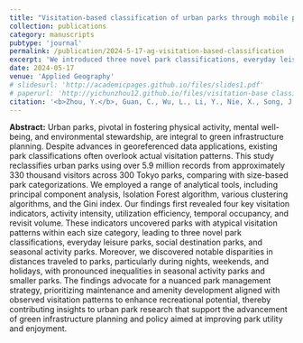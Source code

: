 ```yaml
---
title: "Visitation-based classification of urban parks through mobile phone big data in Tokyo"
collection: publications
category: manuscripts
pubtype: 'journal'
permalink: /publication/2024-5-17-ag-visitation-based-classification
excerpt: 'We introduced three novel park classifications, everyday leisure parks, social destination parks, and seasonal activity parks.'
date: 2024-05-17
venue: 'Applied Geography'
# slidesurl: 'http://academicpages.github.io/files/slides1.pdf'
# paperurl: 'http://yichunzhou12.github.io/files/visitation-base classification.pdf'
citation: '<b>Zhou, Y.</b>, Guan, C., Wu, L., Li, Y., Nie, X., Song, J., Kim, S. K., & Akiyama, Y. (2024). &quot;Visitation-based classification of urban parks through mobile phone big data in Tokyo.&quot; <i>Applied Geography</i>. 167, 103300.'
---
```

**Abstract:**
Urban parks, pivotal in fostering physical activity, mental well-being, and environmental stewardship, are integral to green infrastructure planning. Despite advances in georeferenced data applications, existing park classifications often overlook actual visitation patterns. This study reclassifies urban parks using over 5.9 million records from approximately 330 thousand visitors across 300 Tokyo parks, comparing with size-based park categorizations. We employed a range of analytical tools, including principal component analysis, Isolation Forest algorithm, various clustering algorithms, and the Gini index. Our findings first revealed four key visitation indicators, activity intensity, utilization efficiency, temporal occupancy, and revisit volume. These indicators uncovered parks with atypical visitation patterns within each size category, leading to three novel park classifications, everyday leisure parks, social destination parks, and seasonal activity parks. Moreover, we discovered notable disparities in distances traveled to parks, particularly during nights, weekends, and holidays, with pronounced inequalities in seasonal activity parks and smaller parks. The findings advocate for a nuanced park management strategy, prioritizing maintenance and amenity development aligned with observed visitation patterns to enhance recreational potential, thereby contributing insights to urban park research that support the advancement of green infrastructure planning and policy aimed at improving park utility and enjoyment.
